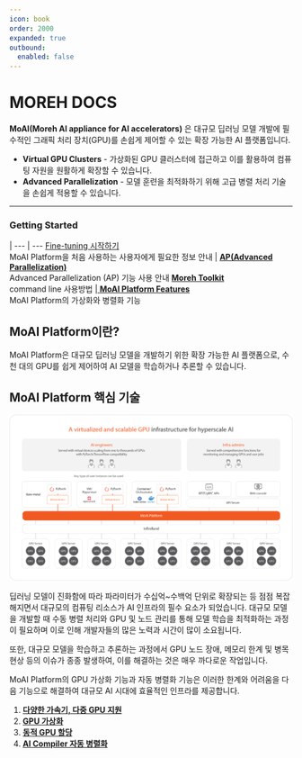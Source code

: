 ```yaml
---
icon: book
order: 2000
expanded: true
outbound:
  enabled: false
---
```


# MOREH DOCS

**MoAI(Moreh AI appliance for AI accelerators)** 은 대규모 딥러닝 모델 개발에 필수적인 그래픽 처리 장치(GPU)를 손쉽게 제어할 수 있는 확장 가능한 AI 플랫폼입니다.

- **Virtual GPU Clusters** - 가상화된 GPU 클러스터에 접근하고 이를 활용하여 컴퓨팅 자원을 원활하게 확장할 수 있습니다.
- **Advanced Parallelization** - 모델 훈련을 최적화하기 위해 고급 병렬 처리 기술을 손쉽게 적용할 수 있습니다.

----

### Getting Started

   | 
---    | ---
 [Fine-tuning 시작하기](/Tutorials/index.md) <br> MoAI Platform을 처음 사용하는 사용자에게 필요한 정보 안내 | [ **AP(Advanced Parallelization)**](/Supported_Documents/AP/index.md) <br> Advanced Parallelization (AP) 기능 사용 안내 
[ **Moreh Toolkit**](/Supported_Documents/moreh_toolkit.md) <br> command line 사용방법 |[ **MoAI Platform Features**](/MoAI_Features/index.md) <br> MoAI Platform의 가상화와 병렬화 기능

## MoAI Platform이란?
MoAI Platform은 대규모 딥러닝 모델을 개발하기 위한 확장 가능한 AI 플랫폼으로, 수천 대의 GPU를 쉽게 제어하여 AI 모델을 학습하거나 추론할 수 있습니다.

## MoAI Platform 핵심 기술

![](./img/overview_01.png)

딥러닝 모델이 진화함에 따라 파라미터가 수십억~수백억 단위로 확장되는 등 점점 복잡해지면서 대규모의 컴퓨팅 리소스가 AI 인프라의 필수 요소가 되었습니다. 대규모 모델을 개발할 때 수동 병렬 처리와 GPU 및 노드 관리를 통해 모델 학습을 최적화하는 과정이 필요하며 이로 인해 개발자들의 많은 노력과 시간이 많이 소요됩니다.

또한, 대규모 모델을 학습하고 추론하는 과정에서 GPU 노드 장애, 메모리 한계 및 병목 현상 등의 이슈가 종종 발생하여, 이를 해결하는 것은 매우 까다로운 작업입니다.

MoAI Platform의 GPU 가상화 기능과 자동 병렬화 기능은 이러한 한계와 어려움을 다음 기능으로 해결하여 대규모 AI 시대에 효율적인 인프라를 제공합니다.

1. **[다양한 가속기, 다중 GPU 지원](https://docs.moreh.io/ko/overview/#1-%EB%8B%A4%EC%96%91%ED%95%9C-%EA%B0%80%EC%86%8D%EA%B8%B0-%EB%8B%A4%EC%A4%91-gpu-%EC%A7%80%EC%9B%90)**
2. **[GPU 가상화](https://docs.moreh.io/ko/overview/#2-gpu-%EA%B0%80%EC%83%81%ED%99%94)**
3. **[동적 GPU 할당](https://docs.moreh.io/ko/overview/#3-%EB%8F%99%EC%A0%81-gpu-%ED%95%A0%EB%8B%B9)**
4. **[AI Compiler 자동 병렬화](https://docs.moreh.io/ko/overview/#4-ai-compiler-%EC%9E%90%EB%8F%99-%EB%B3%91%EB%A0%AC%ED%99%94)**
